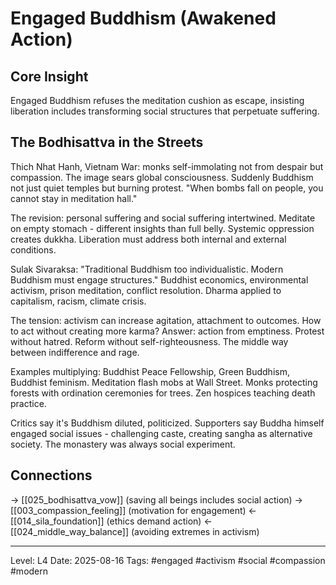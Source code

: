 # Engaged Buddhism (Awakened Action)

## Core Insight
Engaged Buddhism refuses the meditation cushion as escape, insisting liberation includes transforming social structures that perpetuate suffering.

## The Bodhisattva in the Streets

Thich Nhat Hanh, Vietnam War: monks self-immolating not from despair but compassion. The image sears global consciousness. Suddenly Buddhism not just quiet temples but burning protest. "When bombs fall on people, you cannot stay in meditation hall."

The revision: personal suffering and social suffering intertwined. Meditate on empty stomach - different insights than full belly. Systemic oppression creates dukkha. Liberation must address both internal and external conditions.

Sulak Sivaraksa: "Traditional Buddhism too individualistic. Modern Buddhism must engage structures." Buddhist economics, environmental activism, prison meditation, conflict resolution. Dharma applied to capitalism, racism, climate crisis.

The tension: activism can increase agitation, attachment to outcomes. How to act without creating more karma? Answer: action from emptiness. Protest without hatred. Reform without self-righteousness. The middle way between indifference and rage.

Examples multiplying: Buddhist Peace Fellowship, Green Buddhism, Buddhist feminism. Meditation flash mobs at Wall Street. Monks protecting forests with ordination ceremonies for trees. Zen hospices teaching death practice.

Critics say it's Buddhism diluted, politicized. Supporters say Buddha himself engaged social issues - challenging caste, creating sangha as alternative society. The monastery was always social experiment.

## Connections
→ [[025_bodhisattva_vow]] (saving all beings includes social action)
→ [[003_compassion_feeling]] (motivation for engagement)
← [[014_sila_foundation]] (ethics demand action)
← [[024_middle_way_balance]] (avoiding extremes in activism)

---
Level: L4
Date: 2025-08-16
Tags: #engaged #activism #social #compassion #modern